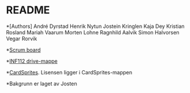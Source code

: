 # README #

*[Authors]  André Dyrstad
            Henrik Nytun
            Jostein Kringlen
            Kaja Dey
            Kristian Rosland
            Mariah Vaarum
            Morten Lohne
            Ragnhild Aalvik
            Simon Halvorsen
            Vegar Rorvik


*[Scrum board](https://scrumy.com/inf112gruppe4)

*[INF112 drive-mappe](https://drive.google.com/open?id=0B8qv1PNNBC0FRWRzaVNESEJuTkk)

*[CardSprites](http://wheels-cards.wc.lt/index.html). Lisensen ligger i CardSprites-mappen

*Bakgrunn er laget av Josten